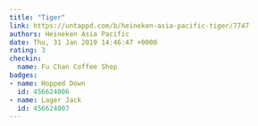 ```yaml
---
title: "Tiger"
link: https://untappd.com/b/heineken-asia-pacific-tiger/7747
authors: Heineken Asia Pacific
date: Thu, 31 Jan 2019 14:46:47 +0000
rating: 3
checkin:
  name: Fu Chan Coffee Shop
badges:
- name: Hopped Down
  id: 456624006
- name: Lager Jack
  id: 456624007
---
```

